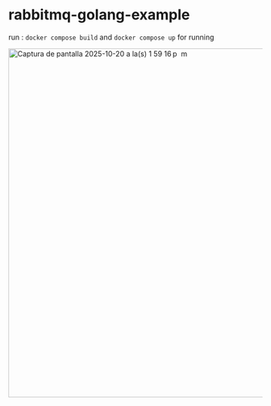 # rabbitmq-golang-example

run : 
`docker compose build` and `docker compose up` for running

<img width="1219" height="693" alt="Captura de pantalla 2025-10-20 a la(s) 1 59 16 p  m" src="https://github.com/user-attachments/assets/21e5e97e-44df-421e-b46a-eb87ce67c58e" />
